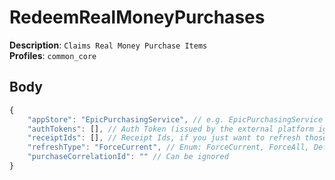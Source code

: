 # RedeemRealMoneyPurchases

**Description**: `Claims Real Money Purchase Items` \
**Profiles**: `common_core`

## Body

```js
{
    "appStore": "EpicPurchasingService", // e.g. EpicPurchasingService
    "authTokens": [], // Auth Token (issued by the external platform ig) - Used for all app Stores expect EpicPurchasingService & SamsungGalaxyAppStore
    "receiptIds": [], // Receipt Ids, if you just want to refresh those
    "refreshType": "ForceCurrent", // Enum: ForceCurrent, ForceAll, Default, UpdateOfflineAuth
    "purchaseCorrelationId": "" // Can be ignored
}
```
